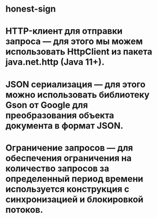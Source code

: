 # honest-sign
# HTTP-клиент для отправки запроса — для этого мы можем использовать HttpClient из пакета java.net.http (Java 11+).
# JSON сериализация — для этого можно использовать библиотеку Gson от Google для преобразования объекта документа в формат JSON.
# Ограничение запросов — для обеспечения ограничения на количество запросов за определенный период времени используется конструкция с синхронизацией и блокировкой потоков.
